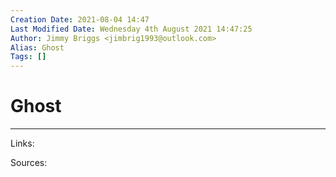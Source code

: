 ```yaml
---
Creation Date: 2021-08-04 14:47
Last Modified Date: Wednesday 4th August 2021 14:47:25
Author: Jimmy Briggs <jimbrig1993@outlook.com>
Alias: Ghost
Tags: []
---
```


# Ghost

***

Links: 

Sources:

